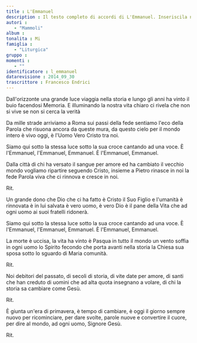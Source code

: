 ```yaml
--- 
title : L'Emmanuel
description : Il testo completo di accordi di L'Emmanuel. Inseriscila nel tuo canzoniere!
autori : 
   - "Mammoli"
album : 
tonalita : Mi
famiglia : 
   - "Liturgica"
gruppo : 
momenti : 
   - ""
identificatore : l_emmanuel
datarevisione : 2014_09_30
trascrittore : Francesco Endrici
--- 
```




Dall'orizzonte una grande luce
viaggia nella storia
e lungo gli anni ha vinto il buio
facendosi Memoria.
E illuminando la nostra vita
chiaro ci rivela
che non si vive se non si cerca
la verità


Da mille strade arriviamo a Roma
sui passi della fede
sentiamo l'eco della Parola
che risuona ancora
da queste mura, da questo cielo
per il mondo intero
è vivo oggi, è l'Uomo Vero
Cristo tra noi.


Siamo qui 
sotto la stessa luce 
sotto la sua croce 
cantando ad una voce.
È l'Emmanuel, l'Emmanuel,
Emmanuel. 
È l'Emmanuel, Emmanuel.


Dalla città di chi ha versato
il sangue per amore
ed ha cambiato il vecchio mondo
vogliamo ripartire
seguendo Cristo, insieme a Pietro
rinasce in noi la fede
Parola viva che ci rinnova
e cresce in noi. 


Rit. 


Un grande dono che Dio che ci ha fatto
è Cristo il Suo Figlio
e l'umanità è rinnovata
è in lui salvata
è vero uomo, è vero Dio
è il pane della Vita
che ad ogni uomo ai suoi fratelli
ridonerà.


Siamo qui 
sotto la stessa luce 
sotto la sua croce 
cantando ad una voce.
È l'Emmanuel, l'Emmanuel,
Emmanuel. 
È l'Emmanuel, Emmanuel.


La morte è uccisa, la vita ha vinto
è Pasqua in tutto il mondo
un vento soffia in ogni uomo
lo Spirito fecondo
che porta avanti nella storia
la Chiesa sua sposa
sotto lo sguardo di Maria
comunità.


Rit. 


Noi debitori del passato, di secoli di storia,
di vite date per amore, di santi che han creduto
di uomini che ad alta quota insegnano a volare,
di chi la storia sa cambiare come Gesù.


Rit. 


È giunta un'era di primavera,
è tempo di cambiare, è oggi il giorno sempre
nuovo per ricominciare,
per dare svolte, parole nuove
e convertire il cuore,
per dire al mondo, ad ogni uomo, Signore Gesù.


Rit. 


